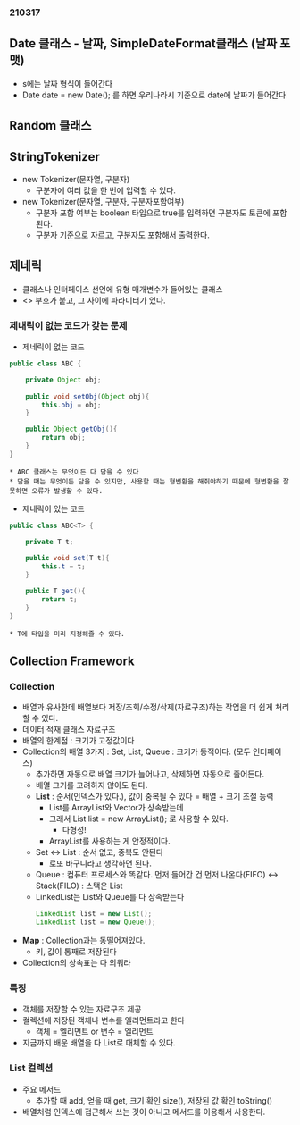 ### 210317

## Date 클래스 - 날짜, SimpleDateFormat클래스 (날짜 포맷)

* s에는 날짜 형식이 들어간다
* Date date = new Date(); 를 하면 우리나라시 기준으로 date에 날짜가 들어간다

## Random 클래스

## StringTokenizer
* new Tokenizer(문자열, 구분자)
	* 구분자에 여러 값을 한 번에 입력할 수 있다.
* new Tokenizer(문자열, 구분자, 구분자포함여부)
	* 구분자 포함 여부는 boolean 타입으로 true를 입력하면 구분자도 토큰에 포함된다.
	* 구분자 기준으로 자르고, 구분자도 포함해서 출력한다.

## 제네릭

* 클래스나 인터페이스 선언에 유형 매개변수가 들어있는 클래스
* <> 부호가 붙고, 그 사이에 파라미터가 있다.

### 제내릭이 없는 코드가 갖는 문제
* 제네릭이 없는 코드
```java
public class ABC {

	private Object obj;
	
	public void setObj(Object obj){
		this.obj = obj;
	}

	public Object getObj(){
		return obj;
	}
}
```
	* ABC 클래스는 무엇이든 다 담을 수 있다
	* 담을 때는 무엇이든 담을 수 있지만, 사용할 때는 형변환을 해줘야하기 때문에 형변환을 잘못하면 오류가 발생할 수 있다.
* 제네릭이 있는 코드
```java
public class ABC<T> {

	private T t;
	
	public void set(T t){
		this.t = t;
	}

	public T get(){
		return t;
	}
}
```
	* T에 타입을 미리 지정해줄 수 있다.

## Collection Framework
### Collection
* 배열과 유사한데 배열보다 저장/조회/수정/삭제(자료구조)하는 작업을 더 쉽게 처리할 수 있다.
* 데이터 적재 클래스 자료구조
* 배열의 한계점 : 크기가 고정값이다
* Collection의 배열 3가지 : Set, List, Queue : 크기가 동적이다. (모두 인터페이스)
	* 추가하면 자동으로 배열 크기가 늘어나고, 삭제하면 자동으로 줄어든다.
	* 배열 크기를 고려하지 않아도 된다.
	* **List** : 순서(인덱스가 있다.), 값이 중복될 수 있다 = 배열 + 크기 조절 능력
		* List를 ArrayList와 Vector가 상속받는데
		* 그래서 List list = new ArrayList(); 로 사용할 수 있다.
			* 다형성!
		* ArrayList를 사용하는 게 안정적이다.
	* Set ↔ List : 순서 없고, 중복도 안된다
		* 로또 바구니라고 생각하면 된다.
	* Queue : 컴퓨터 프로세스와 똑같다. 먼저 들어간 건 먼저 나온다(FIFO) ↔ Stack(FILO) : 스택은 List
	* LinkedList는 List와 Queue를 다 상속받는다
		```java
		LinkedList list = new List();
		LinkedList list = new Queue();
		``` 
* **Map** : Collection과는 동떨어져있다.
	* 키, 값이 통째로 저장된다
* Collection의 상속표는 다 외워라

### 특징
* 객체를 저장할 수 있는 자료구조 제공
* 컬렉션에 저장된 객체나 변수를 엘리먼트라고 한다
	* 객체 = 엘리먼트 or 변수 = 엘리먼트
* 지금까지 배운 배열을 다 List로 대체할 수 있다.

### List 컬렉션
* 주요 메서드
	* 추가할 때 add, 얻을 때 get, 크기 확인 size(), 저장된 값 확인 toString()
* 배열처럼 인덱스에 접근해서 쓰는 것이 아니고 메서드를 이용해서 사용한다.